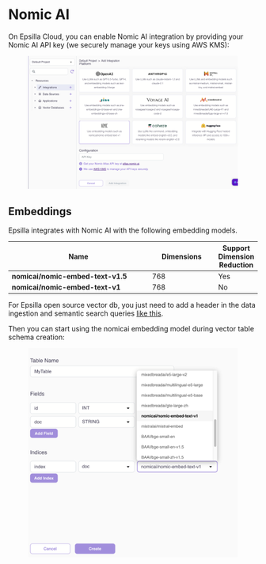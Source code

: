 # Nomic AI

On Epsilla Cloud, you can enable Nomic AI integration by providing your Nomic AI API key (we securely manage your keys using AWS KMS):

<figure><img src="../../.gitbook/assets/Screenshot 2024-02-13 at 11.21.53 AM.png" alt=""><figcaption></figcaption></figure>

## Embeddings

Epsilla integrates with Nomic AI with the following embedding models.

<table><thead><tr><th width="322">Name</th><th width="133">Dimensions</th><th>Support Dimension Reduction</th></tr></thead><tbody><tr><td><strong>nomicai/nomic-embed-text-v1.5</strong></td><td>768</td><td>Yes</td></tr><tr><td><strong>nomicai/nomic-embed-text-v1</strong></td><td>768</td><td>No</td></tr></tbody></table>

For Epsilla open source vector db, you just need to add a header in the data ingestion and semantic search queries [like this](../../vector-database/embeddings.md#nomic-ai-embedding).

Then you can start using the nomicai embedding model during vector table schema creation:

<figure><img src="../../.gitbook/assets/Screenshot 2024-02-13 at 11.23.30 AM.png" alt=""><figcaption></figcaption></figure>
